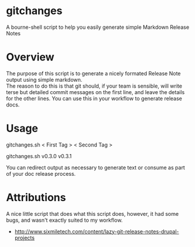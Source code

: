 gitchanges
==========

A bourne-shell script to help you easily generate simple Markdown Release Notes

Overview
========

The purpose of this script is to generate a nicely formated Release Note output using simple markdown.  
The reason to do this is that git should, if your team is sensible, will write terse but detailed commit
messages on the first line, and leave the details for the other lines.  You can use this in your workflow
to generate release docs.

Usage
=====

gitchanges.sh <  First Tag  > <  Second Tag  > 

gitchanges.sh v0.3.0 v0.3.1

You can redirect output as necessary to generate text or consume as part of your doc release process.

Attributions
============

A nice little script that does what this script does, however, it had some bugs, and wasn't exactly suited to my workflow.

* http://www.sixmiletech.com/content/lazy-git-release-notes-drupal-projects
